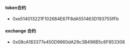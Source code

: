 #### token合约

- 0xe514013221F102684E67F8dA551463D193755fFb

#### exchange 合约

- 0x08cA183377e450D9660dA29c3B496B5c6F853308